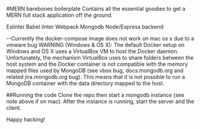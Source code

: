 #MERN barebones boilerplate
Contains all the essential goodies to get a MERN full stack application off the ground.

Eslinter Babel linter Webpack Mongodb Node/Express backend

--Currently the docker-compose image does not work on mac os x due to a vmware bug WARNING (Windows & OS X): The default Docker setup on Windows and OS X uses a VirtualBox VM to host the Docker daemon. Unfortunately, the mechanism VirtualBox uses to share folders between the host system and the Docker container is not compatible with the memory mapped files used by MongoDB (see vbox bug, docs.mongodb.org and related jira.mongodb.org bug). This means that it is not possible to run a MongoDB container with the data directory mapped to the host.

##Running the code
Clone the repo then start a mongodb instance (see note above if on mac). After the instance is running, start the server and the client.

Happy hacking!